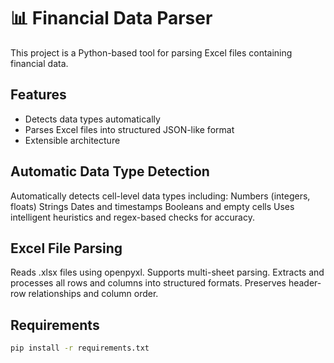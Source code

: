 # 📊 Financial Data Parser

This project is a Python-based tool for parsing Excel files containing financial data.

## Features
- Detects data types automatically
- Parses Excel files into structured JSON-like format
- Extensible architecture

##  Automatic Data Type Detection
Automatically detects cell-level data types including:
Numbers (integers, floats)
Strings
Dates and timestamps
Booleans and empty cells
Uses intelligent heuristics and regex-based checks for accuracy.

## Excel File Parsing
Reads .xlsx files using openpyxl.
Supports multi-sheet parsing.
Extracts and processes all rows and columns into structured formats.
Preserves header-row relationships and column order.

## Requirements
```bash
pip install -r requirements.txt
```